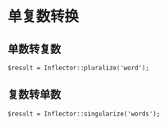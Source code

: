 # 单复数转换
## 单数转复数
```.php
$result = Inflector::pluralize('word');
```
## 复数转单数
```.php
$result = Inflector::singularize('words');
```
